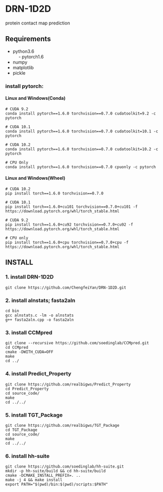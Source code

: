 # DRN-1D2D
protein contact map prediction

## Requirements
- python3.6  
&emsp; - pytorch1.6  
 - numpy
 - matplotlib
 - pickle

### install pytorch:
#### Linux and Windows(Conda)
    # CUDA 9.2
    conda install pytorch==1.6.0 torchvision==0.7.0 cudatoolkit=9.2 -c pytorch

    # CUDA 10.1
    conda install pytorch==1.6.0 torchvision==0.7.0 cudatoolkit=10.1 -c pytorch

    # CUDA 10.2
    conda install pytorch==1.6.0 torchvision==0.7.0 cudatoolkit=10.2 -c pytorch

    # CPU Only
    conda install pytorch==1.6.0 torchvision==0.7.0 cpuonly -c pytorch
#### Linux and Windows(Wheel)
    # CUDA 10.2
    pip install torch==1.6.0 torchvision==0.7.0

    # CUDA 10.1
    pip install torch==1.6.0+cu101 torchvision==0.7.0+cu101 -f https://download.pytorch.org/whl/torch_stable.html

    # CUDA 9.2
    pip install torch==1.6.0+cu92 torchvision==0.7.0+cu92 -f https://download.pytorch.org/whl/torch_stable.html

    # CPU only
    pip install torch==1.6.0+cpu torchvision==0.7.0+cpu -f https://download.pytorch.org/whl/torch_stable.html
## INSTALL

### 1. install DRN-1D2D
    git clone https://github.com/ChengfeiYan/DRN-1D2D.git

### 2. install alnstats; fasta2aln
    cd bin
    gcc alnstats.c -lm -o alnstats
    g++ fasta2aln.cpp -o fasta2aln

### 3. install CCMpred
    git clone --recursive https://github.com/soedinglab/CCMpred.git
    cd CCMpred
    cmake -DWITH_CUDA=OFF
    make
    cd ../

### 4. install Predict_Property
    git clone https://github.com/realbigws/Predict_Property
    cd Predict_Property
    cd source_code/
    make
    cd ../../

### 5. install TGT_Package
    git clone https://github.com/realbigws/TGT_Package
    cd TGT_Package
    cd source_code/
    make
    cd ../../

### 6. install hh-suite
    git clone https://github.com/soedinglab/hh-suite.git
    mkdir -p hh-suite/build && cd hh-suite/build
    cmake -DCMAKE_INSTALL_PREFIX=. ..
    make -j 4 && make install
    export PATH="$(pwd)/bin:$(pwd)/scripts:$PATH"

